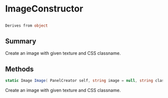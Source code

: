 # ImageConstructor

## 
```c#
Derives from object
```

## Summary

Create an image with given texture and CSS classname.
## Methods

```c#
static Image Image( PanelCreator self, string image = null, string classname = null) 
```
Create an image with given texture and CSS classname.
